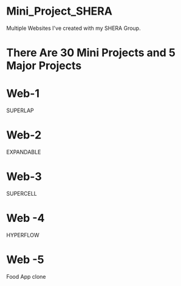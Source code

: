 # Mini_Project_SHERA
Multiple Websites I've created with my SHERA Group.
# There Are 30 Mini Projects and 5 Major Projects 



# Web-1 
SUPERLAP

# Web-2
EXPANDABLE

# Web-3
SUPERCELL

# Web -4
HYPERFLOW

# Web -5
Food App clone
